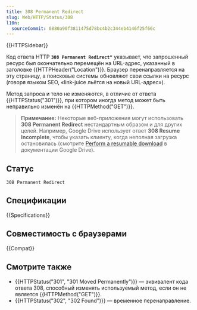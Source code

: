 ```yaml
---
title: 308 Permanent Redirect
slug: Web/HTTP/Status/308
l10n:
  sourceCommit: 0880a90f3811475d78bc4b2c344eb4146f25f66c
---
```


{{HTTPSidebar}}

Код ответа HTTP **`308 Permanent Redirect"`** указывает, что запрошенный ресурс был окончательно перемещён на URL-адрес, указанный в заголовке {{HTTPHeader("Location")}}. Браузер перенаправляется на эту страницу, а поисковые системы обновляют свои ссылки на ресурс (говоря языком SEO, «link-juice льётся на новый URL-адрес»).

Метод запроса и тело не изменяются, в отличие от ответа {{HTTPStatus("301")}}, при котором иногда метод может быть неправильно изменён на {{HTTPMethod("GET")}}.

> **Примечание:** Некоторые веб-приложения могут использовать **308 Permanent Redirect** нестандартным образом и для других целей. Например, Google Drive использует ответ **308 Resume Incomplete**, чтобы указать клиенту, когда неполная загрузка остановилась (смотрите [Perform a resumable download](https://developers.google.com/drive/api/guides/manage-uploads) в документации Google Drive).

## Статус

```http
308 Permanent Redirect
```

## Спецификации

{{Specifications}}

## Совместимость с браузерами

{{Compat}}

## Смотрите также

- {{HTTPStatus("301", "301 Moved Permanently")}} — эквивалент кода ответа 308, способный изменять используемый метод, если он не является {{HTTPMethod("GET")}}.
- {{HTTPStatus("302", "302 Found")}} — временное перенаправление.
